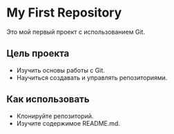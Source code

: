 # My First Repository

Это мой первый проект с использованием Git.

## Цель проекта
- Изучить основы работы с Git.
- Научиться создавать и управлять репозиториями.

## Как использовать
- Клонируйте репозиторий.
- Изучите содержимое README.md.